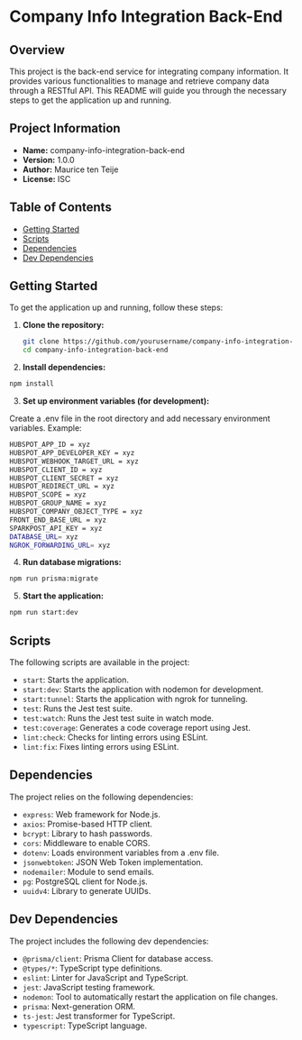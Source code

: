 # Company Info Integration Back-End

## Overview

This project is the back-end service for integrating company information. It provides various functionalities to manage and retrieve company data through a RESTful API. This README will guide you through the necessary steps to get the application up and running.

## Project Information

- **Name:** company-info-integration-back-end
- **Version:** 1.0.0
- **Author:** Maurice ten Teije
- **License:** ISC

## Table of Contents

- [Getting Started](#getting-started)
- [Scripts](#scripts)
- [Dependencies](#dependencies)
- [Dev Dependencies](#dev-dependencies)

## Getting Started

To get the application up and running, follow these steps:

1. **Clone the repository:**

   ```sh
   git clone https://github.com/yourusername/company-info-integration-back-end.git
   cd company-info-integration-back-end
   ```

2. **Install dependencies:**

```sh
npm install
```

3. **Set up environment variables (for development):**

Create a .env file in the root directory and add necessary environment variables. Example:

```sh
HUBSPOT_APP_ID = xyz
HUBSPOT_APP_DEVELOPER_KEY = xyz
HUBSPOT_WEBHOOK_TARGET_URL = xyz
HUBSPOT_CLIENT_ID = xyz
HUBSPOT_CLIENT_SECRET = xyz
HUBSPOT_REDIRECT_URL = xyz
HUBSPOT_SCOPE = xyz
HUBSPOT_GROUP_NAME = xyz
HUBSPOT_COMPANY_OBJECT_TYPE = xyz
FRONT_END_BASE_URL = xyz
SPARKPOST_API_KEY = xyz
DATABASE_URL= xyz
NGROK_FORWARDING_URL= xyz
```

4. **Run database migrations:**

```sh
npm run prisma:migrate
```

5. **Start the application:**

```sh
npm run start:dev
```

## **Scripts**
The following scripts are available in the project:

- `start`: Starts the application.
- `start:dev`: Starts the application with nodemon for development.
- `start:tunnel`: Starts the application with ngrok for tunneling.
- `test`: Runs the Jest test suite.
- `test:watch`: Runs the Jest test suite in watch mode.
- `test:coverage`: Generates a code coverage report using Jest.
- `lint:check`: Checks for linting errors using ESLint.
- `lint:fix`: Fixes linting errors using ESLint.

## **Dependencies**
The project relies on the following dependencies:

- `express`: Web framework for Node.js.
- `axios`: Promise-based HTTP client.
- `bcrypt`: Library to hash passwords.
- `cors`: Middleware to enable CORS.
- `dotenv`: Loads environment variables from a .env file.
- `jsonwebtoken`: JSON Web Token implementation.
- `nodemailer`: Module to send emails.
- `pg`: PostgreSQL client for Node.js.
- `uuidv4`: Library to generate UUIDs.

## **Dev Dependencies**
The project includes the following dev dependencies:

- `@prisma/client`: Prisma Client for database access.
- `@types/*`: TypeScript type definitions.
- `eslint`: Linter for JavaScript and TypeScript.
- `jest`: JavaScript testing framework.
- `nodemon`: Tool to automatically restart the application on file changes.
- `prisma`: Next-generation ORM.
- `ts-jest`: Jest transformer for TypeScript.
- `typescript`: TypeScript language.

